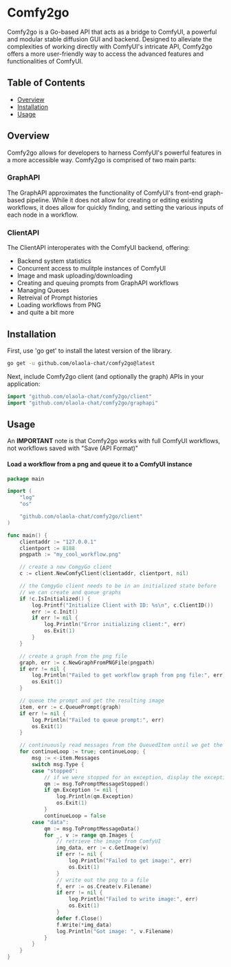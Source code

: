 # Comfy2go

Comfy2go is a Go-based API that acts as a bridge to ComfyUI, a powerful and modular stable diffusion GUI and backend. Designed to alleviate the complexities of working directly with ComfyUI's intricate API, Comfy2go offers a more user-friendly way to access the advanced features and functionalities of ComfyUI.


## Table of Contents

- [Overview](#overview)
- [Installation](#installation)
- [Usage](#usage)

## Overview

Comfy2go allows for developers to harness ComfyUI's powerful features in a more accessible way. Comfy2go is comprised of two main parts:

### GraphAPI
The GraphAPI approximates the functionality of ComfyUI's front-end graph-based pipeline.  While it does not allow for creating or editing existing workflows, it does allow for quickly finding, and setting the various inputs of each node in a workflow.

### ClientAPI
The ClientAPI interoperates with the ComfyUI backend, offering:
- Backend system statistics
- Concurrent access to mulitple instances of ComfyUI
- Image and mask uploading/downloading
- Creating and queuing prompts from GraphAPI workflows
- Managing Queues
- Retreival of Prompt histories
- Loading workflows from PNG
- and quite a bit more

## Installation
First, use 'go get' to install the latest version of the library.
```bash
go get -u github.com/olaola-chat/comfy2go@latest
```
Next, include Comfy2go client (and optionally the graph) APIs in your application:
```go
import "github.com/olaola-chat/comfy2go/client"
import "github.com/olaola-chat/comfy2go/graphapi"
```
## Usage
An **IMPORTANT** note is that Comfy2go works with full ComfyUI workflows, not workflows saved with "Save (API Format)"

#### Load a workflow from a png and queue it to a ComfyUI instance
```go
package main

import (
	"log"
	"os"

	"github.com/olaola-chat/comfy2go/client"
)

func main() {
	clientaddr := "127.0.0.1"
	clientport := 8188
	pngpath := "my_cool_workflow.png"

	// create a new ComgyGo client
	c := client.NewComfyClient(clientaddr, clientport, nil)

	// the ComgyGo client needs to be in an initialized state before
	// we can create and queue graphs
	if !c.IsInitialized() {
		log.Printf("Initialize Client with ID: %s\n", c.ClientID())
		err := c.Init()
		if err != nil {
			log.Println("Error initializing client:", err)
			os.Exit(1)
		}
	}

	// create a graph from the png file
	graph, err := c.NewGraphFromPNGFile(pngpath)
	if err != nil {
		log.Println("Failed to get workflow graph from png file:", err)
		os.Exit(1)
	}

	// queue the prompt and get the resulting image
	item, err := c.QueuePrompt(graph)
	if err != nil {
		log.Println("Failed to queue prompt:", err)
		os.Exit(1)
	}

	// continuously read messages from the QueuedItem until we get the "stopped" message type
	for continueLoop := true; continueLoop; {
		msg := <-item.Messages
		switch msg.Type {
		case "stopped":
			// if we were stopped for an exception, display the exception message
			qm := msg.ToPromptMessageStopped()
			if qm.Exception != nil {
				log.Println(qm.Exception)
				os.Exit(1)
			}
			continueLoop = false
		case "data":
			qm := msg.ToPromptMessageData()
			for _, v := range qm.Images {
				// retrieve the image from ComfyUI
				img_data, err := c.GetImage(v)
				if err != nil {
					log.Println("Failed to get image:", err)
					os.Exit(1)
				}
				// write out the png to a file
				f, err := os.Create(v.Filename)
				if err != nil {
					log.Println("Failed to write image:", err)
					os.Exit(1)
				}
				defer f.Close()
				f.Write(*img_data)
				log.Println("Got image: ", v.Filename)
			}
		}
	}
}

```
